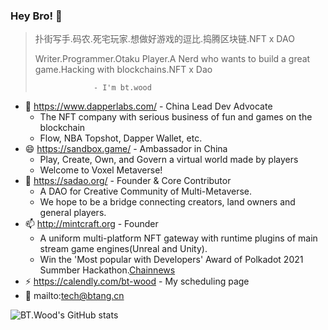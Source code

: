 ### Hey Bro! 👋

> 扑街写手.码农.死宅玩家.想做好游戏的逗比.捣腾区块链.NFT x DAO
> 
> Writer.Programmer.Otaku Player.A Nerd who wants to build a great game.Hacking with blockchains.NFT x Dao
> 
>                  - I'm bt.wood

- 👯 https://www.dapperlabs.com/ - China Lead Dev Advocate
  - The NFT company with serious business of fun and games on the blockchain
  - Flow, NBA Topshot, Dapper Wallet, etc.
- 😄 https://sandbox.game/ - Ambassador in China
  - Play, Create, Own, and Govern a virtual world made by players
  - Welcome to Voxel Metaverse!
- 🌱 https://sadao.org/ - Founder & Core Contributor
  - A DAO for Creative Community of Multi-Metaverse.
  - We hope to be a bridge connecting creators, land owners and general players.
- 📫 http://mintcraft.org - Founder
  - A uniform multi-platform NFT gateway with runtime plugins of main stream game engines(Unreal and Unity).
  - Win the 'Most popular with Developers' Award of Polkadot 2021 Summber Hackathon.[Chainnews](https://www.chainnews.com/articles/735669402216.htm)
- ⚡ https://calendly.com/bt-wood - My scheduling page
- 💬 mailto:tech@btang.cn

![BT.Wood's GitHub stats](https://github-readme-stats.vercel.app/api?username=btspoony&theme=onedark&show_icons=true)

<!--
**btspoony/btspoony** is a ✨ _special_ ✨ repository because its `README.md` (this file) appears on your GitHub profile.

Here are some ideas to get you started:

- 🔭 I’m currently working on ...
- 🌱 I’m currently learning ...
- 👯 I’m looking to collaborate on ...
- 🤔 I’m looking for help with ...
- 💬 Ask me about ...
- 📫 How to reach me: ...
- 😄 Pronouns: ...
- ⚡ Fun fact: ...
-->
